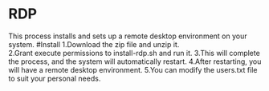 # RDP
This process installs and sets up a remote desktop environment on your system.
#Install
1.Download the zip file and unzip it. <br />
2.Grant execute permissions to install-rdp.sh and run it.
3.This will complete the process, and the system will automatically restart.
4.After restarting, you will have a remote desktop environment.
5.You can modify the users.txt file to suit your personal needs.
